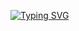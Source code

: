 [![Typing SVG](https://readme-typing-svg.demolab.com?font=Faculty+GLYPHIC&weight=700&size=48&pause=1000&color=E6EAFF&background=4C186A&center=true&width=800&height=90&lines=Out+of+Distribution+Plant+Disease+Identification)](https://git.io/typing-svg)